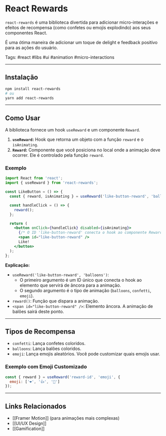 # React Rewards

`react-rewards` é uma biblioteca divertida para adicionar micro-interações e efeitos de recompensa (como confetes ou emojis explodindo) aos seus componentes React.

É uma ótima maneira de adicionar um toque de delight e feedback positivo para as ações do usuário.

Tags: #react #libs #ui #animation #micro-interactions

---

## Instalação

```bash
npm install react-rewards
# ou
yarn add react-rewards
```

---

## Como Usar

A biblioteca fornece um hook `useReward` e um componente `Reward`.

1.  **`useReward`:** Hook que retorna um objeto com a função `reward` e o `isAnimating`.
2.  **`Reward`:** Componente que você posiciona no local onde a animação deve ocorrer. Ele é controlado pela função `reward`.

### Exemplo

```jsx
import React from 'react';
import { useReward } from 'react-rewards';

const LikeButton = () => {
  const { reward, isAnimating } = useReward('like-button-reward', 'balloons');

  const handleClick = () => {
    reward();
  };

  return (
    <button onClick={handleClick} disabled={isAnimating}>
      {/* O ID 'like-button-reward' conecta o hook ao componente Reward */}
      <span id="like-button-reward" />
      Like!
    </button>
  );
};
```

**Explicação:**
- `useReward('like-button-reward', 'balloons')`: 
  - O primeiro argumento é um ID único que conecta o hook ao elemento que servirá de âncora para a animação.
  - O segundo argumento é o tipo de animação (`balloons`, `confetti`, `emoji`).
- `reward()`: Função que dispara a animação.
- `<span id="like-button-reward" />`: Elemento âncora. A animação de balões sairá deste ponto.

---

## Tipos de Recompensa

- `confetti`: Lança confetes coloridos.
- `balloons`: Lança balões coloridos.
- `emoji`: Lança emojis aleatórios. Você pode customizar quais emojis usar.

### Exemplo com Emoji Customizado

```jsx
const { reward } = useReward('reward-id', 'emoji', { 
  emoji: ['❤️', '👍', '🎉'] 
});
```

---

## Links Relacionados

- [[Framer Motion]] (para animações mais complexas)
- [[UI/UX Design]]
- [[Gamification]]

